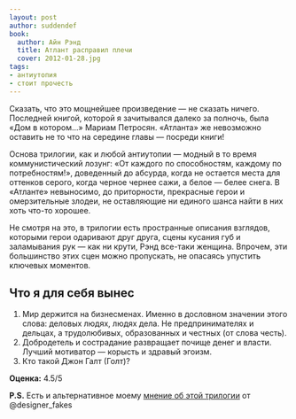 ```yaml
---
layout: post
author: suddendef
book:
  author: Айн Рэнд
  title: Атлант расправил плечи
  cover: 2012-01-28.jpg
tags:
- антиутопия
- стоит прочесть
---
```


Сказать, что это мощнейшее произведение — не сказать ничего. Последней книгой, которой я зачитывался далеко за полночь, была «Дом в котором…» Мариам Петросян. «Атланта» же невозможно оставить не то что на середине главы — посреди книги!

Основа трилогии, как и любой антиутопии — модный в то время коммунистический лозунг: «От каждого по способностям, каждому по потребностям!», доведенный до абсурда, когда не остается места для оттенков серого, когда черное чернее сажи, а белое — белее снега. В «Атланте» невыносимо, до приторности, прекрасные герои и омерзительные злодеи, не оставляющие ни единого шанса найти в них хоть что-то хорошее.

Не смотря на это, в трилогии есть пространные описания взглядов, которыми герои одаривают друг друга, сцены кусания губ и заламывания рук — как ни крути, Рэнд все-таки женщина. Впрочем, эти большинство этих сцен можно пропускать, не опасаясь упустить ключевых моментов.

## Что я для себя вынес

1. Мир держится на бизнесменах. Именно в дословном значении этого слова: деловых людях, людях дела. Не предпринимателях и дельцах, а трудолюбивых, образованных и честных (от слова честь).
2. Добродетель и сострадание развращает почище денег и власти. Лучший мотиватор — корысть и здравый эгоизм.
3. Кто такой Джон Галт (Голт)?

**Оценка:** 4.5/5

**P.S.** Есть и альтернативное моему [мнение об этой трилогии](/2012/02/22/atlant-raspravil-plechi.html) от @designer_fakes
